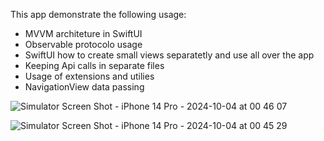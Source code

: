 This app demonstrate the following usage:
   - MVVM architeture in SwiftUI
   - Observable protocolo usage
   - SwiftUI how to create small views separatetly and use all over the app
   - Keeping Api calls in separate files
   - Usage of extensions and utilies
   - NavigationView data passing


![Simulator Screen Shot - iPhone 14 Pro - 2024-10-04 at 00 46 07](https://github.com/user-attachments/assets/c789e315-6620-41ea-b1f7-ceb938689f4e)


![Simulator Screen Shot - iPhone 14 Pro - 2024-10-04 at 00 45 29](https://github.com/user-attachments/assets/9085d1f5-8fb5-42ff-a424-887db4f07c9e)
